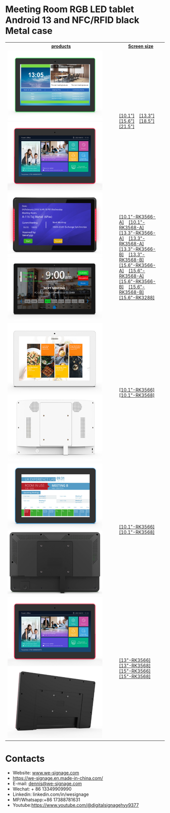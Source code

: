 # Meeting Room RGB LED tablet Android 13 and NFC/RFID black Metal case


<table textalign="center">
<tr>
    <th><a href="">products</a></th>
    <th><a href="">Screen size</a></th>
    
</tr>
<tr>
    <td ><a href=""><img src="./img/1.jpg" width="300" height="auto"/><img src="./img/2.jpg" width="300" height="auto"/></a></td>
    <td>
        <a href="./specification/10.1_3566.png">[10.1"]</a>&nbsp;&nbsp;&nbsp;
        <a href="./specification/13.3_3566.png">[13.3"]</a>&nbsp;&nbsp;&nbsp;
        <a href="./specification/15.6_3566.png">[15.6"]</a>&nbsp;&nbsp;&nbsp;
        <a href="./specification/18.5_3566.png">[18.5"]</a>&nbsp;&nbsp;&nbsp;
        <a href="./specification/21.5_3566.png">[21.5"]</a>&nbsp;&nbsp;&nbsp;
    </td>
</tr>

<tr>
    <td ><a href=""><img src="./img/type1-1.jpg" width="300" height="auto"/><img src="./img/type1-2.jpg" width="300" height="auto"/></a></td>
    <td width="30%">
        <a href="./specification/type1-10.1-3566.jpg">[10.1"-RK3566-A]</a>&nbsp;&nbsp;&nbsp;
        <a href="./specification/type1-10.1-3568.jpg">[10.1"-RK3568-A]</a>&nbsp;&nbsp;&nbsp;
        <a href="./specification/Type1-13.3-3566.jpg">[13.3"-RK3566-A]</a>&nbsp;&nbsp;&nbsp;
        <a href="./specification/Type1-13.3-3568.jpg">[13.3"-RK3568-A]</a>&nbsp;&nbsp;&nbsp;
         <a href="./specification/type1-13.3-3566-B.jpg">[13.3"-RK3566-B]</a>&nbsp;&nbsp;&nbsp;
        <a href="./specification/type1-13.3-3568-B.jpg">[13.3"-RK3568-B]</a>&nbsp;&nbsp;&nbsp;
        <a href="./specification/type1-15.6-3566.jpg">[15.6"-RK3566-A]</a>&nbsp;&nbsp;&nbsp;
        <a href="./specification/type1-15.6-3568.jpg">[15.6"-RK3568-A]</a>&nbsp;&nbsp;&nbsp;
        <a href="./specification/type1-15.6-3566-B.jpg">[15.6"-RK3566-B]</a>&nbsp;&nbsp;&nbsp;
        <a href="./specification/type1-15.6-3568-B.jpg">[15.6"-RK3568-B]</a>&nbsp;&nbsp;&nbsp;
        <a href="./specification/type1-15.6-3288.png">[15.6"-RK3288]</a>&nbsp;&nbsp;&nbsp;
    </td>
</tr>

<tr>
    <td ><a href=""><img src="./img/type2-1.jpg" width="300" height="auto"/><img src="./img/type2-2.jpg" width="300" height="auto"/></a></td>
    <td>
        <a href="./specification/type2-10.1-3566.jpg">[10.1"-RK3566]</a>&nbsp;&nbsp;&nbsp;
        <a href="./specification/type2-10.1-3568.jpg">[10.1"-RK3568]</a>&nbsp;&nbsp;&nbsp;
    </td>
</tr>


<tr>
    <td ><a href=""><img src="./img/type4-1.jpg" width="300" height="auto"/><img src="./img/type4-2.jpg" width="300" height="auto"/></a></td>
    <td>
        <a href="./specification/type4-10.1-3566.jpg">[10.1"-RK3566]</a>&nbsp;&nbsp;&nbsp;
        <a href="./specification/type4-10.1-3568.jpg">[10.1"-RK3568]</a>&nbsp;&nbsp;&nbsp;
    </td>
</tr>

<tr>
    <td ><a href=""><img src="./img/type5-1.jpg" width="300" height="auto"/><img src="./img/type5-2.jpg" width="300" height="auto"/></a></td>
    <td>
        <a href="./specification/type5-13-3566.jpg">[13"-RK3566]</a>&nbsp;&nbsp;&nbsp;
        <a href="./specification/type5-13-3568.jpg">[13"-RK3568]</a>&nbsp;&nbsp;&nbsp;
         <a href="./specification/type5-15-3566.jpg">[15"-RK3566]</a>&nbsp;&nbsp;&nbsp;
        <a href="./specification/type5-15-3568.jpg">[15"-RK3568]</a>&nbsp;&nbsp;&nbsp;
    </td>
</tr>

</table>

# Contacts

- Website: www.we-signage.com
- https://we-signage.en.made-in-china.com/
- E-mail: dennis@we-signage.com
- Wechat: + 86 13349909990
- Linkedin: linkedin.com/in/wesignage
- MP/Whatsapp:+86 17388781631
- Youtube:<a href="https://www.youtube.com/@digitalsignagehyy9377">https://www.youtube.com/@digitalsignagehyy9377</a>